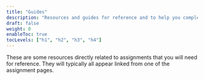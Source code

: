 ```yaml
---
title: "Guides"
description: "Resources and guides for reference and to help you complete the assignments."
draft: false
weight: 0
enableToc: true
tocLevels: ["h1", "h2", "h3", "h4"]
---
```


These are some resources directly related to assignments that you will need for reference.
They will typically all appear linked from one of the assignment pages.
